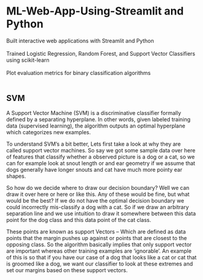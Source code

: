 # ML-Web-App-Using-Streamlit and Python

Built interactive web applications with Streamlit and Python
<br><br>
Trained Logistic Regression, Random Forest, and Support Vector Classifiers using scikit-learn
<br><br>
Plot evaluation metrics for binary classification algorithms
<br><br>
## SVM 
A Support Vector Machine (SVM) is a discriminative classifier formally defined by a separating hyperplane. In other words, given labeled training data (supervised learning), the algorithm outputs an optimal hyperplane which categorizes new examples.

To understand SVM’s a bit better, Lets first take a look at why they are called support vector machines.  So say we got some sample data over here of features that classify whether a observed picture is a dog or a cat, so we can for example look at snout length or and ear geometry if we assume that dogs generally have longer snouts and cat have much more pointy ear shapes. 

So how do we decide where to draw our decision boundary? 
Well we can draw it over here or here or like this. Any of these would be fine, but what would be the best? If we do not have the optimal decision boundary we could incorrectly mis-classify a dog with a cat. So if we draw an arbitrary separation line and we use intuition to draw it somewhere between this data point for the dog class and this data point of the cat class. 

These points are known as support Vectors – Which are defined as data points that the margin pushes up against or points that are closest to the opposing class. So the algorithm basically implies that only support vector are important whereas other training examples are ‘ignorable’. An example of this is so that if you have our case of a dog that looks like a cat or cat that is groomed like a dog, we want our classifier to look at these extremes and set our margins based on these support vectors. 


